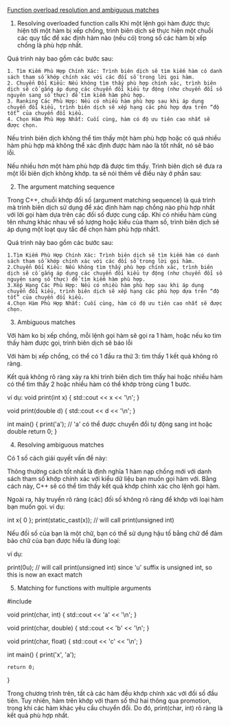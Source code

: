 [Function overload resolution and ambiguous matches](https://www.learncpp.com/cpp-tutorial/function-overload-resolution-and-ambiguous-matches/)

1. Resolving overloaded function calls
Khi một lệnh gọi hàm được thực hiện tới một hàm bị xếp chồng, trình biên dịch sẽ thực hiện một chuỗi các quy tắc để xác định hàm nào (nếu có) trong số các hàm bị xếp chồng là phù hợp nhất.

Quá trình này bao gồm các bước sau:

    1. Tìm Kiếm Phù Hợp Chính Xác: Trình biên dịch sẽ tìm kiếm hàm có danh sách tham số khớp chính xác với các đối số trong lời gọi hàm.
    2. Chuyển Đổi Kiểu: Nếu không tìm thấy phù hợp chính xác, trình biên dịch sẽ cố gắng áp dụng các chuyển đổi kiểu tự động (như chuyển đổi số nguyên sang số thực) để tìm kiếm hàm phù hợp.
    3. Ranking Các Phù Hợp: Nếu có nhiều hàm phù hợp sau khi áp dụng chuyển đổi kiểu, trình biên dịch sẽ xếp hạng các phù hợp dựa trên “độ tốt” của chuyển đổi kiểu.
    4. Chọn Hàm Phù Hợp Nhất: Cuối cùng, hàm có độ ưu tiên cao nhất sẽ được chọn.
Nếu trình biên dịch không thể tìm thấy một hàm phù hợp hoặc có quá nhiều hàm phù hợp mà không thể xác định được hàm nào là tốt nhất, nó sẽ báo lỗi.

Nếu nhiều hơn một hàm phù hợp đã được tìm thấy. Trình biên dịch sẽ đưa ra một lỗi biên dịch không khớp. ta sẽ nói thêm về điều này ở phần sau:

2. The argument matching sequence

Trong C++, chuỗi khớp đối số (argument matching sequence) là quá trình mà trình biên dịch sử dụng để xác định hàm nạp chồng nào phù hợp nhất với lời gọi hàm dựa trên các đối số được cung cấp. Khi có nhiều hàm cùng tên nhưng khác nhau về số lượng hoặc kiểu của tham số, trình biên dịch sẽ áp dụng một loạt quy tắc để chọn hàm phù hợp nhất1.

Quá trình này bao gồm các bước sau:

    1.Tìm Kiếm Phù Hợp Chính Xác: Trình biên dịch sẽ tìm kiếm hàm có danh sách tham số khớp chính xác với các đối số trong lời gọi hàm.
    2.Chuyển Đổi Kiểu: Nếu không tìm thấy phù hợp chính xác, trình biên dịch sẽ cố gắng áp dụng các chuyển đổi kiểu tự động (như chuyển đổi số nguyên sang số thực) để tìm kiếm hàm phù hợp.
    3.Xếp Hạng Các Phù Hợp: Nếu có nhiều hàm phù hợp sau khi áp dụng chuyển đổi kiểu, trình biên dịch sẽ xếp hạng các phù hợp dựa trên “độ tốt” của chuyển đổi kiểu.
    4.Chọn Hàm Phù Hợp Nhất: Cuối cùng, hàm có độ ưu tiên cao nhất sẽ được chọn.

3. Ambiguous matches

Với hàm ko bị xếp chồng, mỗi lệnh gọi hàm sẽ gọi ra 1 hàm, hoặc nếu ko tìm thấy hàm được gọi, trình biên dịch sẽ báo lỗi

Với hàm bị xếp chồng, có thể có 1 đầu ra thứ 3: tìm thấy 1 kết quả không rõ ràng. 

Kết quả không rõ ràng xảy ra khi trình biên dịch tìm thấy hai hoặc nhiều hàm có thể tìm thấy 2 hoặc nhiều hàm có thể khớp tròng cùng 1 bước.

ví dụ:
void print(int x) {
    std::cout << x << '\n';
}

void print(double d) {
    std::cout << d << '\n';
}

int main() {
    print('a'); // 'a' có thể được chuyển đổi tự động sang int hoặc double
    return 0;
}

4. Resolving ambiguous matches

Có 1 số cách giải quyết vấn đề này:

Thông thường cách tốt nhất là định nghĩa 1 hàm nạp chồng mới với danh sách tham số khớp chính xác với kiểu dữ liệu bạn muốn gọi hàm với. Bằng cách này, C++ sẽ có thể tìm thấy kết quả khớp chính xác cho lệnh gọi hàm.

Ngoài ra, hãy truyền rõ ràng (các) đối số không rõ ràng để khớp với loại hàm bạn muốn gọi. ví dụ:

int x{ 0 };
print(static_cast<unsigned int>(x)); // will call print(unsigned int)

Nếu đối số của bạn là một chữ, bạn có thể sử dụng hậu tố bằng chữ để đảm bảo chữ của bạn được hiểu là đúng loại:

ví dụ:

print(0u); // will call print(unsigned int) since 'u' suffix is unsigned int, so this is now an exact match

5. Matching for functions with multiple arguments

#include <iostream>

void print(char, int)
{
	std::cout << 'a' << '\n';
}

void print(char, double)
{
	std::cout << 'b' << '\n';
}

void print(char, float)
{
	std::cout << 'c' << '\n';
}

int main()
{
	print('x', 'a');

	return 0;
}

Trong chương trình trên, tất cả các hàm đều khớp chính xác với đối số đầu tiên. Tuy nhiên, hàm trên khớp với tham số thứ hai thông qua promotion, trong khi các hàm khác yêu cầu chuyển đổi. Do đó, print(char, int) rõ ràng là kết quả phù hợp nhất.